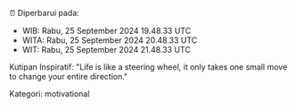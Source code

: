 ⏰ Diperbarui pada:
- WIB: Rabu, 25 September 2024 19.48.33 UTC
- WITA: Rabu, 25 September 2024 20.48.33 UTC
- WIT: Rabu, 25 September 2024 21.48.33 UTC

Kutipan Inspiratif:
"Life is like a steering wheel, it only takes one small move to change your entire direction."


Kategori: motivational

